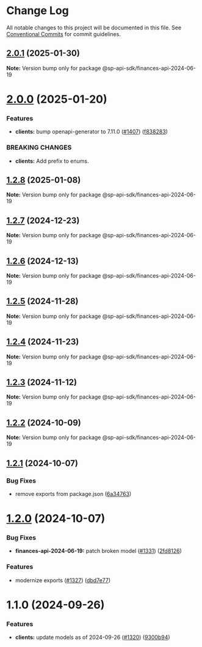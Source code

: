 # Change Log

All notable changes to this project will be documented in this file.
See [Conventional Commits](https://conventionalcommits.org) for commit guidelines.

## [2.0.1](https://github.com/bizon/selling-partner-api-sdk/compare/@sp-api-sdk/finances-api-2024-06-19@2.0.0...@sp-api-sdk/finances-api-2024-06-19@2.0.1) (2025-01-30)

**Note:** Version bump only for package @sp-api-sdk/finances-api-2024-06-19

# [2.0.0](https://github.com/bizon/selling-partner-api-sdk/compare/@sp-api-sdk/finances-api-2024-06-19@1.2.8...@sp-api-sdk/finances-api-2024-06-19@2.0.0) (2025-01-20)

### Features

* **clients:** bump openapi-generator to 7.11.0 ([#1407](https://github.com/bizon/selling-partner-api-sdk/issues/1407)) ([f838283](https://github.com/bizon/selling-partner-api-sdk/commit/f838283172bb7acc895cdecadeddbe9879c07ba6))

### BREAKING CHANGES

* **clients:** Add prefix to enums.

## [1.2.8](https://github.com/bizon/selling-partner-api-sdk/compare/@sp-api-sdk/finances-api-2024-06-19@1.2.7...@sp-api-sdk/finances-api-2024-06-19@1.2.8) (2025-01-08)

**Note:** Version bump only for package @sp-api-sdk/finances-api-2024-06-19

## [1.2.7](https://github.com/bizon/selling-partner-api-sdk/compare/@sp-api-sdk/finances-api-2024-06-19@1.2.6...@sp-api-sdk/finances-api-2024-06-19@1.2.7) (2024-12-23)

**Note:** Version bump only for package @sp-api-sdk/finances-api-2024-06-19

## [1.2.6](https://github.com/bizon/selling-partner-api-sdk/compare/@sp-api-sdk/finances-api-2024-06-19@1.2.5...@sp-api-sdk/finances-api-2024-06-19@1.2.6) (2024-12-13)

**Note:** Version bump only for package @sp-api-sdk/finances-api-2024-06-19

## [1.2.5](https://github.com/bizon/selling-partner-api-sdk/compare/@sp-api-sdk/finances-api-2024-06-19@1.2.4...@sp-api-sdk/finances-api-2024-06-19@1.2.5) (2024-11-28)

**Note:** Version bump only for package @sp-api-sdk/finances-api-2024-06-19

## [1.2.4](https://github.com/bizon/selling-partner-api-sdk/compare/@sp-api-sdk/finances-api-2024-06-19@1.2.3...@sp-api-sdk/finances-api-2024-06-19@1.2.4) (2024-11-23)

**Note:** Version bump only for package @sp-api-sdk/finances-api-2024-06-19

## [1.2.3](https://github.com/bizon/selling-partner-api-sdk/compare/@sp-api-sdk/finances-api-2024-06-19@1.2.2...@sp-api-sdk/finances-api-2024-06-19@1.2.3) (2024-11-12)

**Note:** Version bump only for package @sp-api-sdk/finances-api-2024-06-19

## [1.2.2](https://github.com/bizon/selling-partner-api-sdk/compare/@sp-api-sdk/finances-api-2024-06-19@1.2.1...@sp-api-sdk/finances-api-2024-06-19@1.2.2) (2024-10-09)

**Note:** Version bump only for package @sp-api-sdk/finances-api-2024-06-19

## [1.2.1](https://github.com/bizon/selling-partner-api-sdk/compare/@sp-api-sdk/finances-api-2024-06-19@1.2.0...@sp-api-sdk/finances-api-2024-06-19@1.2.1) (2024-10-07)

### Bug Fixes

* remove exports from package.json ([6a34763](https://github.com/bizon/selling-partner-api-sdk/commit/6a347634f8089f511a393ad481a93796431e8947))

# [1.2.0](https://github.com/bizon/selling-partner-api-sdk/compare/@sp-api-sdk/finances-api-2024-06-19@1.1.0...@sp-api-sdk/finances-api-2024-06-19@1.2.0) (2024-10-07)

### Bug Fixes

* **finances-api-2024-06-19:** patch broken model ([#1331](https://github.com/bizon/selling-partner-api-sdk/issues/1331)) ([2fd8126](https://github.com/bizon/selling-partner-api-sdk/commit/2fd8126e9d753344fbf2c3c7376dcc16e124f720))

### Features

* modernize exports ([#1327](https://github.com/bizon/selling-partner-api-sdk/issues/1327)) ([dbd7e77](https://github.com/bizon/selling-partner-api-sdk/commit/dbd7e77ebe5d64131a46671df332fdf66f8b0e0c))

# 1.1.0 (2024-09-26)

### Features

* **clients:** update models as of 2024-09-26 ([#1320](https://github.com/bizon/selling-partner-api-sdk/issues/1320)) ([9300b94](https://github.com/bizon/selling-partner-api-sdk/commit/9300b94c17df12d40a99b754d69408b52bfd7e58))
